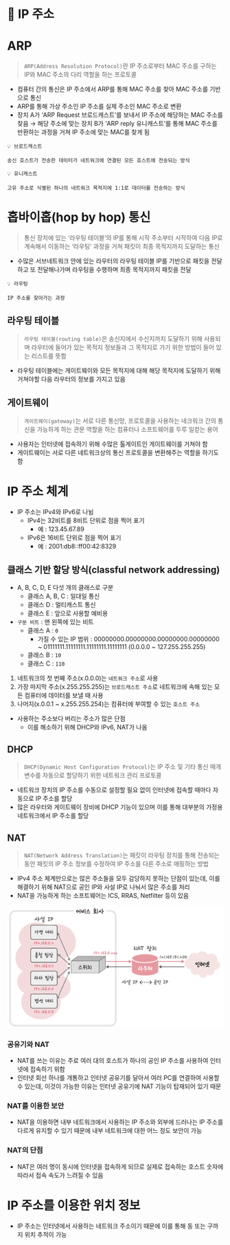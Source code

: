 # 📝 IP 주소

# ARP

> `ARP(Address Resolution Protocol)`란 IP 주소로부터 MAC 주소를 구하는 IP와 MAC 주소의 다리 역할을 하는 프로토콜
> 
- 컴퓨터 간의 통신은 IP 주소에서 ARP를 통해 MAC 주소를 찾아 MAC 주소를 기반으로 통신
- ARP를 통해 가상 주소인 IP 주소를 실제 주소인 MAC 주소로 변환
- 장치 A가 ‘ARP Request 브로드캐스트’를 보내서 IP 주소에 해당하는 MAC 주소를 찾음 → 해당 주소에 맞는 장치 B가 ‘ARP reply 유니캐스트’를 통해 MAC 주소를 반환하는 과정을 거쳐 IP 주소에 맞는 MAC를 찾게 됨

```
💡 브로드캐스트

송신 호스트가 전송한 데이터가 네트워크에 연결된 모든 호스트에 전송되는 방식
```

```
💡 유니캐스트

고유 주소로 식별된 하나의 네트워크 목적지에 1:1로 데이터를 전송하는 방식
```

# 홉바이홉(hop by hop) 통신

> 통신 장치에 있는 ‘라우팅 테이블’의 IP를 통해 시작 주소부터 시작하여 다음 IP로 계속해서 이동하는 ‘라우팅’ 과정을 거쳐 패킷이 최종 목적지까지 도달하는 통신
> 
- 수많은 서브네트워크 안에 있는 라우터의 라우팅 테이블 IP를 기반으로 패킷을 전달하고 또 전달해나가며 라우팅을 수행하며 최종 목적지까지 패킷을 전달

```
💡 라우팅

IP 주소를 찾아가는 과정
```

## 라우팅 테이블

> `라우팅 테이블(routing table)`은 송신지에서 수신지까지 도달하기 위해 사용되며 라우터에 들어가 있는 목적지 정보들과 그 목적지로 가기 위한 방법이 들어 있는 리스트를 뜻함
> 
- 라우팅 테이블에는 게이트웨이와 모든 목적지에 대해 해당 목적지에 도달하기 위해 거쳐야할 다음 라우터의 정보를 가지고 있음

## 게이트웨이

> `게이트웨이(gateway)`는 서로 다른 통신망, 프로토콜을 사용하는 네크워크 간의 통신을 가능하게 하는 관문 역할을 하는 컴퓨터나 소프트웨어를 두루 일컫는 용어
> 
- 사용자는 인터넷에 접속하기 위해 수많은 톨게이트인 게이트웨이를 거쳐야 함
- 게이트웨이는 서로 다른 네트워크상의 통신 프로토콜을 변환해주는 역할을 하기도 함

# IP 주소 체계

- IP 주소는 IPv4와 IPv6로 나뉨
    - IPv4는 32비트를 8비트 단위로 점을 찍어 표기
        - 예 : 123.45.67.89
    - IPv6은 16비트 단위로 점을 찍어 표기
        - 예 : 2001:db8::ff00:42:8329

## 클래스 기반 할당 방식(classful network addressing)

- A, B, C, D, E 다섯 개의 클래스로 구분
    - 클래스 A, B, C : 일대일 통신
    - 클래스 D : 멀티캐스트 통신
    - 클래스 E : 앞으로 사용할 예비용
- `구분 비트` : 맨 왼쪽에 있는 비트
    - 클래스 A : `0`
        - 가질 수 있는 IP 범위 : 00000000.00000000.00000000.00000000 ~ 01111111.11111111.11111111.11111111 (0.0.0.0 ~ 127.255.255.255)
    - 클래스 B : `10`
    - 클래스 C : `110`
1. 네트워크의 첫 번째 주소(x.0.0.0)는 `네트워크 주소`로 사용
2. 가장 마지막 주소(x.255.255.255)는 `브로드캐스트 주소`로 네트워크에 속해 있는 모든 컴퓨터에 데이터를 보낼 때 사용
3. 나머지(x.0.0.1 ~ x.255.255.254)는 컴퓨터에 부여할 수 있는 `호스트 주소`
- 사용하는 주소보다 버리는 주소가 많은 단점
    - 이를 해소하기 위해 DHCP와 IPv6, NAT가 나옴

## DHCP

> `DHCP(Dynamic Host Configuration Protocol)`는 IP 주소 및 기타 통신 매개변수를 자동으로 할당하기 위한 네트워크 관리 프로토콜
> 
- 네트워크 장치의 IP 주소를 수동으로 설정할 필요 없이 인터넷에 접속할 때마다 자동으로 IP 주소를 할당
- 많은 라우터와 게이트웨이 장비에 DHCP 기능이 있으며 이를 통해 대부분의 가정용 네트워크에서 IP 주소를 할당

## NAT

> `NAT(Network Address Translation)`는 패킷이 라우팅 장치를 통해 전송되는 동안 패킷의 IP 주소 정보를 수정하여 IP 주소를 다른 주소로 매핑하는 방법
> 
- IPv4 주소 체계만으로는 많은 주소들을 모두 감당하지 못하는 단점이 있는데, 이를 해결하기 위해 NAT으로 공인 IP와 사설 IP로 나눠서 많은 주소를 처리
- NAT을 가능하게 하는 소프트웨어는 ICS, RRAS, Netfilter 등이 있음

![NAT](./img/1.png)

### 공유기와 NAT

- NAT를 쓰는 이유는 주로 여러 대의 호스트가 하나의 공인 IP 주소를 사용하여 인터넷에 접속하기 위함
- 인터넷 회선 하나를 개통하고 인터넷 공유기를 달아서 여러 PC를 연결하여 사용할 수 있는데, 이것이 가능한 이유는 인터넷 공유기에 NAT 기능이 탑재되어 있기 때문

### NAT를 이용한 보안

- NAT을 이용하면 내부 네트워크에서 사용하는 IP 주소와 외부에 드러나는 IP 주소를 다르게 유지할 수 있기 때문에 내부 네트워크에 대한 어느 정도 보안이 가능

### NAT의 단점

- NAT은 여러 명이 동시에 인터넷을 접속하게 되므로 실제로 접속하는 호스트 숫자에 따라서 접속 속도가 느려질 수 있음

# IP 주소를 이용한 위치 정보

- IP 주소는 인터넷에서 사용하는 네트워크 주소이기 때문에 이를 통해 동 또는 구까지 위치 추적이 가능